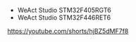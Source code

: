 
  - WeAct Studio STM32F405RGT6
  - WeAct Studio STM32F446RET6

  https://youtube.com/shorts/hjBZ5dMF7f8
